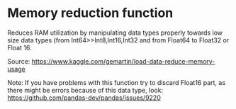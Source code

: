 # Memory reduction function
Reduces RAM utilization by manipulating data types properly towards low size data types (from Int64>>Int8,Int16,Int32 and from Float64 to Float32 or Float 16.

Source:
https://www.kaggle.com/gemartin/load-data-reduce-memory-usage
 
Note: If you have problems with this function try to discard Float16 part, as
there might be errors because of this data type, look:
https://github.com/pandas-dev/pandas/issues/9220
